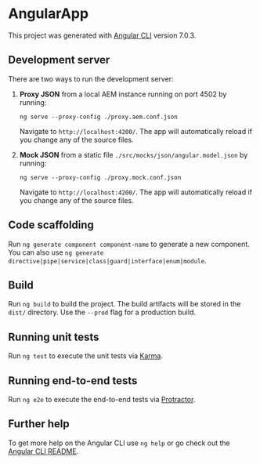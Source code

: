 # AngularApp

This project was generated with [Angular CLI](https://github.com/angular/angular-cli) version 7.0.3.

## Development server

There are two ways to run the development server:


1. **Proxy JSON** from a local AEM instance running on port 4502 by running:

    ```
    ng serve --proxy-config ./proxy.aem.conf.json
    ```
    Navigate to `http://localhost:4200/`. The app will automatically reload if you change any of the source files.

2. **Mock JSON** from a static file `./src/mocks/json/angular.model.json` by running:

    ```
    ng serve --proxy-config ./proxy.mock.conf.json
    ```
    Navigate to `http://localhost:4200/`. The app will automatically reload if you change any of the source files.



## Code scaffolding

Run `ng generate component component-name` to generate a new component. You can also use `ng generate directive|pipe|service|class|guard|interface|enum|module`.

## Build

Run `ng build` to build the project. The build artifacts will be stored in the `dist/` directory. Use the `--prod` flag for a production build.

## Running unit tests

Run `ng test` to execute the unit tests via [Karma](https://karma-runner.github.io).

## Running end-to-end tests

Run `ng e2e` to execute the end-to-end tests via [Protractor](http://www.protractortest.org/).

## Further help

To get more help on the Angular CLI use `ng help` or go check out the [Angular CLI README](https://github.com/angular/angular-cli/blob/master/README.md).
